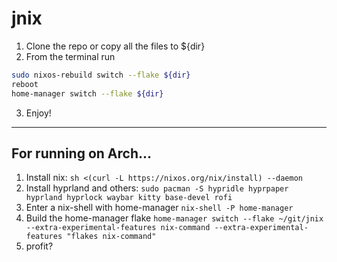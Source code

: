 # jnix

1. Clone the repo or copy all the files to ${dir}
2. From the terminal run
```bash
sudo nixos-rebuild switch --flake ${dir}
reboot
home-manager switch --flake ${dir}
```
3. Enjoy!

-----

## For running on Arch...
1. Install nix: `sh <(curl -L https://nixos.org/nix/install) --daemon`
2. Install hyprland and others: `sudo pacman -S hypridle hyprpaper hyprland hyprlock waybar kitty base-devel rofi`
2. Enter a nix-shell with home-manager `nix-shell -P home-manager`
3. Build the home-manager flake `home-manager switch --flake ~/git/jnix --extra-experimental-features nix-command --extra-experimental-features "flakes nix-command"`
4. profit?